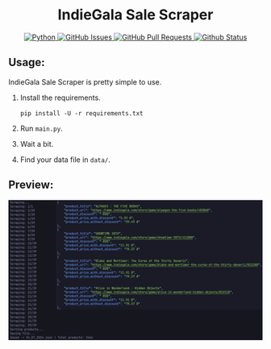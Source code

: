<h1 align="center">IndieGala Sale Scraper</h1>

<p align="center">
    <a href="https://www.python.org/downloads/release/python-380/" align="center">
        <img alt="Python" src="https://img.shields.io/badge/python-3.12-blue">
    </a>
    <a href="https://github.com/Nazar1ky/epic-games-store-remove-all-friends/issues" align="center">
        <img alt="GitHub Issues" src="https://img.shields.io/github/issues/Nazar1ky/IndieGala-sale-scraper">
    </a>
    <a href="https://github.com/Nazar1ky/epic-games-store-remove-all-friends/pulls" align="center">
        <img alt="GitHub Pull Requests" src="https://img.shields.io/github/issues-pr/Nazar1ky/IndieGala-sale-scraper">
    </a>
    <a href="https://github.com/Nazar1ky/IndieGala-sale-scraper/actions" align="center">
        <img alt="Github Status" src="https://img.shields.io/github/actions/workflow/status/Nazar1ky/IndieGala-sale-scraper/python-package.yml?branch=main&label=Tests&logo=github">
    </a>
</p>

## Usage:
IndieGala Sale Scraper is pretty simple to use.

1. Install the requirements.

    ```
    pip install -U -r requirements.txt
    ```

2. Run `main.py`.

3. Wait a bit.

4. Find your data file in `data/`.

## Preview:

<img src="https://github.com/Nazar1ky/IndieGala-sale-scraper/blob/main/pic.png" />
